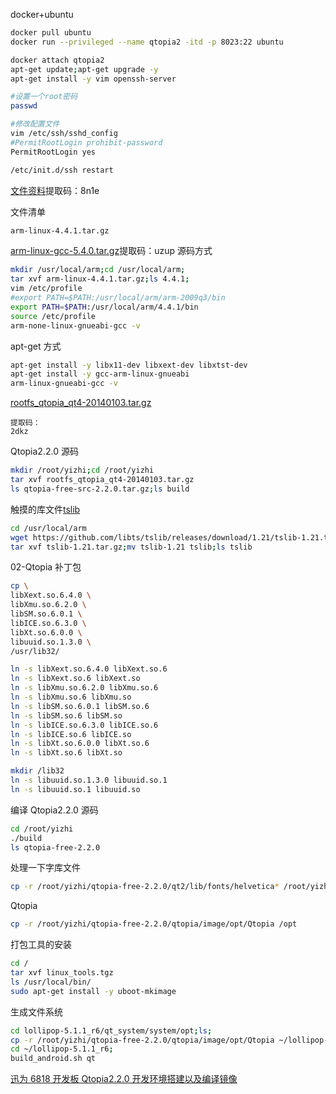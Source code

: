 docker+ubuntu

```sh
docker pull ubuntu
docker run --privileged --name qtopia2 -itd -p 8023:22 ubuntu

docker attach qtopia2
apt-get update;apt-get upgrade -y
apt-get install -y vim openssh-server

#设置一个root密码
passwd

#修改配置文件
vim /etc/ssh/sshd_config
#PermitRootLogin prohibit-password
PermitRootLogin yes

/etc/init.d/ssh restart
```

<a href="https://pan.baidu.com/s/12V6yl21PeEdhKNiYFHKRnw" target="_blank">文件资料</a>提取码：8n1e

文件清单

```sh
arm-linux-4.4.1.tar.gz
```

<a href="https://pan.baidu.com/s/1AeqzkboWkJDJjU9HxtXhrA" target="_blank">arm-linux-gcc-5.4.0.tar.gz</a>提取码：uzup
源码方式

```sh
mkdir /usr/local/arm;cd /usr/local/arm;
tar xvf arm-linux-4.4.1.tar.gz;ls 4.4.1;
vim /etc/profile
#export PATH=$PATH:/usr/local/arm/arm-2009q3/bin
export PATH=$PATH:/usr/local/arm/4.4.1/bin
source /etc/profile
arm-none-linux-gnueabi-gcc -v
```

apt-get 方式

```sh
apt-get install -y libx11-dev libxext-dev libxtst-dev
apt-get install -y gcc-arm-linux-gnueabi
arm-linux-gnueabi-gcc -v
```

<a href="https://pan.baidu.com/s/1PUxi_DejVo-bgChQH5bzmA" target="_blank">rootfs_qtopia_qt4-20140103.tar.gz</a>

```
提取码：
2dkz
```

Qtopia2.2.0 源码

```sh
mkdir /root/yizhi;cd /root/yizhi
tar xvf rootfs_qtopia_qt4-20140103.tar.gz
ls qtopia-free-src-2.2.0.tar.gz;ls build
```

触摸的库文件<a href="https://github.com/libts/tslib/releases" target="_blank">tslib</a>

```sh
cd /usr/local/arm
wget https://github.com/libts/tslib/releases/download/1.21/tslib-1.21.tar.gz
tar xvf tslib-1.21.tar.gz;mv tslib-1.21 tslib;ls tslib
```

02-Qtopia 补丁包

```sh
cp \
libXext.so.6.4.0 \
libXmu.so.6.2.0 \
libSM.so.6.0.1 \
libICE.so.6.3.0 \
libXt.so.6.0.0 \
libuuid.so.1.3.0 \
/usr/lib32/

ln -s libXext.so.6.4.0 libXext.so.6
ln -s libXext.so.6 libXext.so
ln -s libXmu.so.6.2.0 libXmu.so.6
ln -s libXmu.so.6 libXmu.so
ln -s libSM.so.6.0.1 libSM.so.6
ln -s libSM.so.6 libSM.so
ln -s libICE.so.6.3.0 libICE.so.6
ln -s libICE.so.6 libICE.so
ln -s libXt.so.6.0.0 libXt.so.6
ln -s libXt.so.6 libXt.so
```

```sh
mkdir /lib32
ln -s libuuid.so.1.3.0 libuuid.so.1
ln -s libuuid.so.1 libuuid.so
```

编译 Qtopia2.2.0 源码

```sh
cd /root/yizhi
./build
ls qtopia-free-2.2.0
```

处理一下字库文件

```sh
cp -r /root/yizhi/qtopia-free-2.2.0/qt2/lib/fonts/helvetica* /root/yizhi/qtopia-free-2.2.0/qtopia/image/opt/Qtopia/lib/fonts/
```

Qtopia

```sh
cp -r /root/yizhi/qtopia-free-2.2.0/qtopia/image/opt/Qtopia /opt
```

打包工具的安装

```sh
cd /
tar xvf linux_tools.tgz
ls /usr/local/bin/
sudo apt-get install -y uboot-mkimage
```

生成文件系统

```sh
cd lollipop-5.1.1_r6/qt_system/system/opt;ls;
cp -r /root/yizhi/qtopia-free-2.2.0/qtopia/image/opt/Qtopia ~/lollipop-5.1.1_r6/qt_system/system/opt
cd ~/lollipop-5.1.1_r6;
build_android.sh qt
```

<a href="https://www.cnblogs.com/wenyihu/articles/7380144.html" target="_blank">迅为 6818 开发板 Qtopia2.2.0 开发环境搭建以及编译镜像</a>
